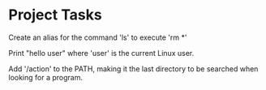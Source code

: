 # Project Tasks

 Create an alias for the command 'ls' to execute 'rm *'

Print "hello user" where 'user' is the current Linux user.

 Add '/action' to the PATH, making it the last directory to be searched when looking for a program.
